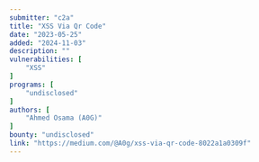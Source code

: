 ```yaml
---
submitter: "c2a"
title: "XSS Via Qr Code"
date: "2023-05-25"
added: "2024-11-03"
description: ""
vulnerabilities: [
    "XSS"
]
programs: [
    "undisclosed"
]
authors: [
    "Ahmed Osama (A0G)"
]
bounty: "undisclosed"
link: "https://medium.com/@A0g/xss-via-qr-code-8022a1a0309f"
---
```




